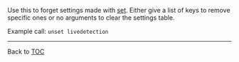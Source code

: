 Use this to forget settings made with [set](./set.md). Either give a list of keys to
remove specific ones or no arguments to clear the settings table.

Example call: `unset livedetection`

---

Back to [TOC](./toc.md)